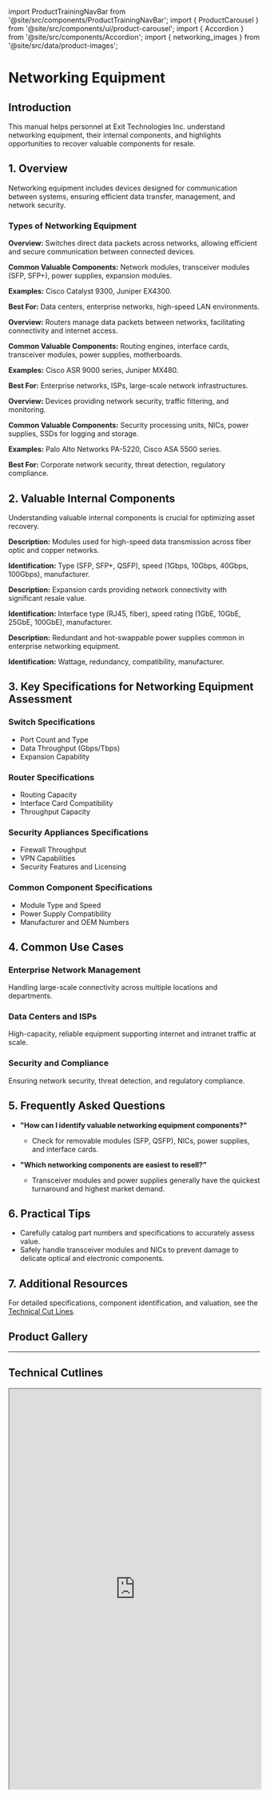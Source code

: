 import ProductTrainingNavBar from '@site/src/components/ProductTrainingNavBar';
import { ProductCarousel } from '@site/src/components/ui/product-carousel';
import { Accordion } from '@site/src/components/Accordion';
import { networking_images } from '@site/src/data/product-images';

<ProductTrainingNavBar />

# Networking Equipment

## Introduction
This manual helps personnel at Exit Technologies Inc. understand networking equipment, their internal components, and highlights opportunities to recover valuable components for resale.

## 1. Overview
Networking equipment includes devices designed for communication between systems, ensuring efficient data transfer, management, and network security.

### Types of Networking Equipment

<Accordion title="Switches" description="Network devices that connect multiple devices" type="info">
  <p><strong>Overview:</strong> Switches direct data packets across networks, allowing efficient and secure communication between connected devices.</p>
  <p><strong>Common Valuable Components:</strong> Network modules, transceiver modules (SFP, SFP+), power supplies, expansion modules.</p>
  <p><strong>Examples:</strong> Cisco Catalyst 9300, Juniper EX4300.</p>
  <p><strong>Best For:</strong> Data centers, enterprise networks, high-speed LAN environments.</p>
</Accordion>

<Accordion title="Routers" description="Devices that manage network traffic between networks" type="tip">
  <p><strong>Overview:</strong> Routers manage data packets between networks, facilitating connectivity and internet access.</p>
  <p><strong>Common Valuable Components:</strong> Routing engines, interface cards, transceiver modules, power supplies, motherboards.</p>
  <p><strong>Examples:</strong> Cisco ASR 9000 series, Juniper MX480.</p>
  <p><strong>Best For:</strong> Enterprise networks, ISPs, large-scale network infrastructures.</p>
</Accordion>

<Accordion title="Firewalls & Security Appliances" description="Network security and management devices" type="note">
  <p><strong>Overview:</strong> Devices providing network security, traffic filtering, and monitoring.</p>
  <p><strong>Common Valuable Components:</strong> Security processing units, NICs, power supplies, SSDs for logging and storage.</p>
  <p><strong>Examples:</strong> Palo Alto Networks PA-5220, Cisco ASA 5500 series.</p>
  <p><strong>Best For:</strong> Corporate network security, threat detection, regulatory compliance.</p>
</Accordion>

## 2. Valuable Internal Components
Understanding valuable internal components is crucial for optimizing asset recovery.

<Accordion title="Transceiver Modules (SFP/SFP+/QSFP)" description="High-demand optical networking components" type="info">
  <p><strong>Description:</strong> Modules used for high-speed data transmission across fiber optic and copper networks.</p>
  <p><strong>Identification:</strong> Type (SFP, SFP+, QSFP), speed (1Gbps, 10Gbps, 40Gbps, 100Gbps), manufacturer.</p>
</Accordion>

<Accordion title="Network Interface Cards (NICs)" description="High-performance networking adapters" type="info">
  <p><strong>Description:</strong> Expansion cards providing network connectivity with significant resale value.</p>
  <p><strong>Identification:</strong> Interface type (RJ45, fiber), speed rating (1GbE, 10GbE, 25GbE, 100GbE), manufacturer.</p>
</Accordion>

<Accordion title="Power Supplies & Modules" description="Critical power components with resale value" type="info">
  <p><strong>Description:</strong> Redundant and hot-swappable power supplies common in enterprise networking equipment.</p>
  <p><strong>Identification:</strong> Wattage, redundancy, compatibility, manufacturer.</p>
</Accordion>

## 3. Key Specifications for Networking Equipment Assessment

### Switch Specifications
- Port Count and Type
- Data Throughput (Gbps/Tbps)
- Expansion Capability

### Router Specifications
- Routing Capacity
- Interface Card Compatibility
- Throughput Capacity

### Security Appliances Specifications
- Firewall Throughput
- VPN Capabilities
- Security Features and Licensing

### Common Component Specifications
- Module Type and Speed
- Power Supply Compatibility
- Manufacturer and OEM Numbers

## 4. Common Use Cases

### Enterprise Network Management
Handling large-scale connectivity across multiple locations and departments.

### Data Centers and ISPs
High-capacity, reliable equipment supporting internet and intranet traffic at scale.

### Security and Compliance
Ensuring network security, threat detection, and regulatory compliance.

## 5. Frequently Asked Questions
- **"How can I identify valuable networking equipment components?"**
  - Check for removable modules (SFP, QSFP), NICs, power supplies, and interface cards.

- **"Which networking components are easiest to resell?"**
  - Transceiver modules and power supplies generally have the quickest turnaround and highest market demand.

## 6. Practical Tips
- Carefully catalog part numbers and specifications to accurately assess value.
- Safely handle transceiver modules and NICs to prevent damage to delicate optical and electronic components.

## 7. Additional Resources
For detailed specifications, component identification, and valuation, see the [Technical Cut Lines](link-to-document).

## Product Gallery

<ProductCarousel 
  images={networking_images}
  title="Networking Equipment Gallery"
/>

---


## Technical Cutlines

<iframe
  src="https://docs.google.com/spreadsheets/d/e/2PACX-1vRBKY_e6e1XBdjLn4WTFw5W5o5j8lyFAAsApDK6FXAvNri0Wh5QAVNY3hFJZTjNdg/pubhtml?widget=true&headers=false&gid=637810809&single=true"
  width="100%"
  height="800"
  style={{ border: 'none', borderRadius: '8px' }}
  title="Technical Cutlines"
  allowfullscreen
></iframe>

